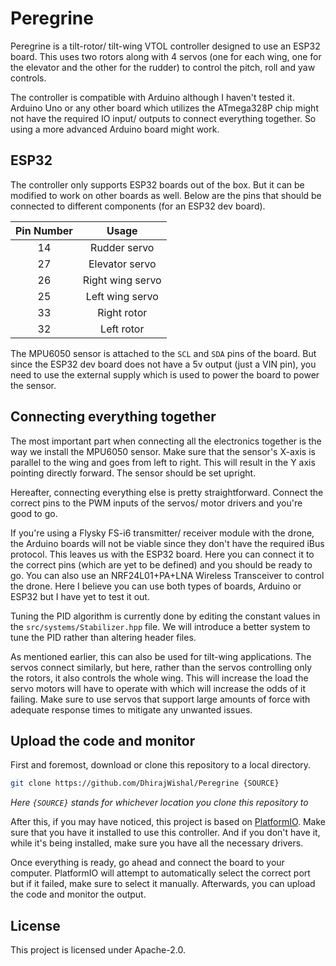 # Peregrine

Peregrine is a tilt-rotor/ tilt-wing VTOL controller designed to use an ESP32 board. This uses two rotors along with 4 servos (one for each wing, one for the elevator and the other for the rudder) to control the pitch, roll and yaw controls.

The controller is compatible with Arduino although I haven't tested it. Arduino Uno or any other board which utilizes the ATmega328P chip might not have the required IO input/ outputs to connect everything together. So using a more advanced Arduino board might work.

## ESP32

The controller only supports ESP32 boards out of the box. But it can be modified to work on other boards as well. Below are the pins that should be connected to different components (for an ESP32 dev board).

| Pin Number |       Usage      |
|:----------:|:----------------:|
|     14     |   Rudder servo   |
|     27     |  Elevator servo  |
|     26     | Right wing servo |
|     25     |  Left wing servo |
|     33     |    Right rotor   |
|     32     |    Left rotor    |

The MPU6050 sensor is attached to the `SCL` and `SDA` pins of the board. But since the ESP32 dev board does not have a 5v output (just a VIN pin), you need to use the external supply which is used to power the board to power the sensor.

## Connecting everything together

The most important part when connecting all the electronics together is the way we install the MPU6050 sensor. Make sure that the sensor's X-axis is parallel to the wing and goes from left to right. This will result in the Y axis pointing directly forward. The sensor should be set upright.

Hereafter, connecting everything else is pretty straightforward. Connect the correct pins to the PWM inputs of the servos/ motor drivers and you're good to go.

If you're using a Flysky FS-i6 transmitter/ receiver module with the drone, the Arduino boards will not be viable since they don't have the required iBus protocol. This leaves us with the ESP32 board. Here you can connect it to the correct pins (which are yet to be defined) and you should be ready to go. You can also use an NRF24L01+PA+LNA Wireless Transceiver to control the drone. Here I believe you can use both types of boards, Arduino or ESP32 but I have yet to test it out.

Tuning the PID algorithm is currently done by editing the constant values in the `src/systems/Stabilizer.hpp` file. We will introduce a better system to tune the PID rather than altering header files.

As mentioned earlier, this can also be used for tilt-wing applications. The servos connect similarly, but here, rather than the servos controlling only the rotors, it also controls the whole wing. This will increase the load the servo motors will have to operate with which will increase the odds of it failing. Make sure to use servos that support large amounts of force with adequate response times to mitigate any unwanted issues.

## Upload the code and monitor

First and foremost, download or clone this repository to a local directory.

```sh
git clone https://github.com/DhirajWishal/Peregrine {SOURCE}
```

*Here `{SOURCE}` stands for whichever location you clone this repository to*

After this, if you may have noticed, this project is based on [PlatformIO](https://platformio.org/). Make sure that you have it installed to use this controller. And if you don't have it, while it's being installed, make sure you have all the necessary drivers.

Once everything is ready, go ahead and connect the board to your computer. PlatformIO will attempt to automatically select the correct port but if it failed, make sure to select it manually. Afterwards, you can upload the code and monitor the output.

## License

This project is licensed under Apache-2.0.
